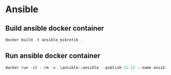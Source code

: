 # Ansible



## Build ansible docker container

```powershell
docker build -t ansible_mikrotik .
```



## Run ansible docker container

```powershell
docker run -it --rm -v .\ansible:/ansible --publish 22:22 --name ansible_mikrotik ansible_mikrotik
```



